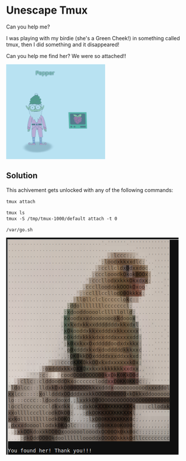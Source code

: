 # Unescape Tmux
Can you help me?

I was playing with my birdie (she's a Green Cheek!) in something called tmux,
then I did something and it disappeared!

Can you help me find her? We were so attached!!

![Access](A-Unescape-Tmux-access.png)

## Solution
This achivement gets unlocked with any of the following commands:
```
tmux attach
```
```
tmux ls
tmux -S /tmp/tmux-1000/default attach -t 0
```
```
/var/go.sh
```

![Solution](A-Unescape-Tmux-solution.png)
